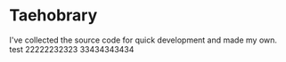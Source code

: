 # Taehobrary
 I've collected the source code for quick development and made my own.
test
22222232323
33434343434
